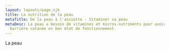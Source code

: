 ```yaml
---
layout: layouts/page.njk
title: La nutrition de la peau
metaTitle: De la peau à l'assiette - Vitaminer sa peau
metaDesc: La peau a besoin de vitamines et micros-nutriments pour avoir une
  barrière cutanée en bon état de fonctionnement.
---
```

La peau